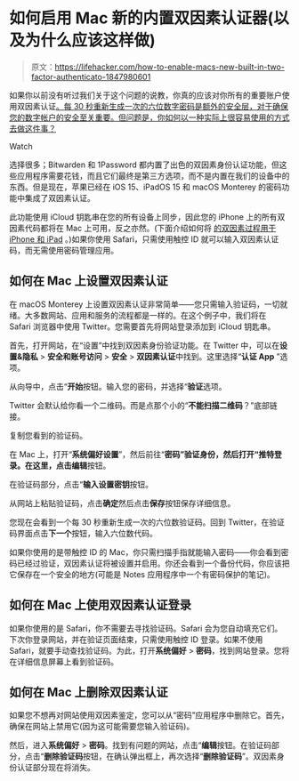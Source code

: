 # 如何启用 Mac 新的内置双因素认证器(以及为什么应该这样做)

> 原文：<https://lifehacker.com/how-to-enable-macs-new-built-in-two-factor-authenticato-1847980601>

如果你以前没有听过我们关于这个问题的说教，你真的应该对你所有的重要账户使用双因素认证[。每 30 秒重新生成一次的六位数字密码是额外的安全层，对于确保您的数字帐户的安全至关重要。但问题是，你如何以一种实际上很容易使用的方式去做这件事？](https://lifehacker.com/no-one-knows-about-two-factor-authentication-and-privat-1838913065) 

Watch

选择很多；Bitwarden 和 1Password 都内置了出色的双因素身份认证功能，但这些应用程序需要花钱，而且它们最终是第三方选项，而不是内置在我们的设备中的东西。但是现在，苹果已经在 iOS 15、iPadOS 15 和 macOS Monterey 的密码功能中集成了双因素认证。

此功能使用 iCloud 钥匙串在您的所有设备上同步，因此您的 iPhone 上的所有双因素代码都将在 Mac 上可用，反之亦然。(下面介绍如何将 [的双因素过程用于 iPhone 和 iPad](https://lifehacker.com/you-should-use-your-iphones-new-built-in-two-factor-aut-1847721186) 。)如果你使用 Safari，只需使用触控 ID 就可以输入双因素认证码，而无需使用密码管理应用。

## 如何在 Mac 上设置双因素认证

在 macOS Monterey 上设置双因素认证非常简单——您只需输入验证码，一切就绪。大多数网站、应用和服务的流程都是一样的。在这个例子中，我们将在 Safari 浏览器中使用 Twitter。您需要首先将网站登录添加到 iCloud 钥匙串。

首先，打开网站，在“设置”中找到双因素身份验证功能。在 Twitter 中，可以在**设置&隐私** > **安全和账号访问** > **安全** > **双因素认证**中找到。这里选择“**认证 App** ”选项。

从向导中，点击“**开始**按钮。输入您的密码，并选择“**验证**选项。

Twitter 会默认给你看一个二维码。而是点那个小的“**不能扫描二维码**？”底部链接。

复制您看到的验证码。

在 Mac 上，打开“**系统偏好设置**”，然后前往“**密码”**验证身份，然后打开“**推特**登录。在这里，点击**编辑**按钮。

在验证码部分，点击“**输入设置密钥**按钮。

从网站上粘贴验证码，点击**确定**然后点击**保存**按钮保存详细信息。

您现在会看到一个每 30 秒重新生成一次的六位数验证码。回到 Twitter，在验证码界面点击**下一个**按钮，输入六位数代码。

如果你使用的是带触控 ID 的 Mac，你只需扫描手指就能输入密码——你会看到密码已经过验证，双因素认证将被设置并启用。你还会看到一个备份代码，你应该把它保存在一个安全的地方(可能是 Notes 应用程序中一个有密码保护的笔记)。

## 如何在 Mac 上使用双因素认证登录

如果你使用的是 Safari，你不需要去寻找验证码。Safari 会为您自动填充它们。下次你登录网站，并在验证页面结束，只需使用触控 ID 登录。如果不使用 Safari，就要手动查找验证码。为此，打开**系统偏好** > **密码**，找到网站登录。您将在详细信息屏幕上看到验证码。

## 如何在 Mac 上删除双因素认证

如果您不想再对网站使用双因素鉴定，您可以从“密码”应用程序中删除它。首先，确保在网站上禁用它(因为这可能需要您输入验证码)。

然后，进入**系统偏好** > **密码**。找到有问题的网站，点击“**编辑**按钮。在验证码部分，点击“**删除验证码**按钮，在确认弹出框上，再次选择“**删除验证码**”。双因素身份认证部分现在将消失。